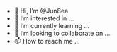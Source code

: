 - 👋 Hi, I’m @Jun8ea
- 👀 I’m interested in ...
- 🌱 I’m currently learning ...
- 💞️ I’m looking to collaborate on ...
- 📫 How to reach me ...

<!---
Jun8ea/Jun8ea is a ✨ special ✨ repository because its `README.md` (this file) appears on your GitHub profile.
You can click the Preview link to take a look at your changes.
--->

